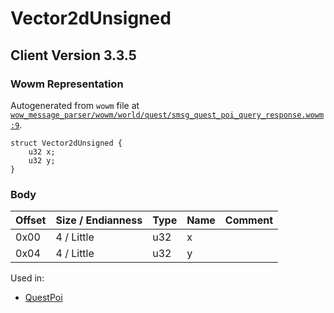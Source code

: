 # Vector2dUnsigned

## Client Version 3.3.5

### Wowm Representation

Autogenerated from `wowm` file at [`wow_message_parser/wowm/world/quest/smsg_quest_poi_query_response.wowm:9`](https://github.com/gtker/wow_messages/tree/main/wow_message_parser/wowm/world/quest/smsg_quest_poi_query_response.wowm#L9).
```rust,ignore
struct Vector2dUnsigned {
    u32 x;
    u32 y;
}
```
### Body

| Offset | Size / Endianness | Type | Name | Comment |
| ------ | ----------------- | ---- | ---- | ------- |
| 0x00 | 4 / Little | u32 | x |  |
| 0x04 | 4 / Little | u32 | y |  |


Used in:
* [QuestPoi](questpoi.md)

